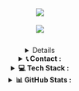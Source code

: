 <h1 align="center">
    <img src="https://readme-typing-svg.herokuapp.com/?font=Righteous&size=35&center=true&vCenter=true&repeat=false&width=500&height=70&duration=4000&lines=Hi+There!+👋;+I'm+TZ+Shuhag;" />

<div align="center">
  <a href="tz-shuhag.github.io"><img src="https://komarev.com/ghpvc/?username=tz-shuhag&color=blueviolet&style=for-the-badge"/><a/>
</div>
</h1>


<div align="center">


<details>
  <summary><b>📚 Education :</b></summary>

 <a href="https://www.sust.edu/">
  <img src="https://raw.githubusercontent.com/tz-shuhag/tz-shuhag/refs/heads/main/sust.png" 
       alt="SUST" 
       style="width:100px;">
</a>

***Shahjalal University of Science & Technology***

 **`Dept. of Petroleum & Mining Engeenering`**
 
 [ 2024 - Present ]

</details>

<details>
  <summary><b>📞 Contact :</b></summary>
______________________________________

[![Facebook](https://img.shields.io/badge/Facebook-%231877F2.svg?logo=Facebook&logoColor=white)](https://facebook.com/tzshuhag) [![LinkedIn](https://img.shields.io/badge/LinkedIn-%230077B5.svg?logo=linkedin&logoColor=white)](https://linkedin.com/in/tzshuhag) [![X](https://img.shields.io/badge/X-black.svg?logo=X&logoColor=white)](https://x.com/tzshuhag) [![email](https://img.shields.io/badge/Email-D14836?logo=gmail&logoColor=white)](mailto:tzshuhag18@gmail.com)

</details>

<details>
  <summary><b>💻 Tech Stack :</b></summary>
______________________________________
    
![Python](https://img.shields.io/badge/python-3670A0?style=for-the-badge&logo=python&logoColor=ffdd54) ![Notion](https://img.shields.io/badge/Notion-%23000000.svg?style=for-the-badge&logo=notion&logoColor=white) ![Raspberry Pi](https://img.shields.io/badge/-Raspberry_Pi-C51A4A?style=for-the-badge&logo=Raspberry-Pi) ![Portfolio](https://img.shields.io/badge/Portfolio-%23000000.svg?style=for-the-badge&logo=firefox&logoColor=#FF7139) ![Tampermonkey](https://img.shields.io/badge/tampermonkey-%2300485B.svg?style=for-the-badge&logo=tampermonkey&logoColor=white) ![Cloudflare](https://img.shields.io/badge/Cloudflare-F38020?style=for-the-badge&logo=Cloudflare&logoColor=white) ![Gimp](https://img.shields.io/badge/Gimp-657D8B?style=for-the-badge&logo=gimp&logoColor=FFFFFF) ![Pi-Hole](https://img.shields.io/badge/pihole-%2396060C.svg?style=for-the-badge&logo=pi-hole&logoColor=white) ![FFmpeg](https://shields.io/badge/FFmpeg-%23171717.svg?logo=ffmpeg&style=for-the-badge&labelColor=171717&logoColor=5cb85c) ![JavaScript](https://img.shields.io/badge/javascript-%23323330.svg?style=for-the-badge&logo=javascript&logoColor=%23F7DF1E)

</details>

<details>
  <summary><b>📊 GitHub Stats :</b></summary>
______________________________________
    
![](https://github-readme-stats.vercel.app/api/top-langs/?username=tz-shuhag&theme=graywhite&hide_border=false&include_all_commits=false&count_private=false&layout=compact)

</details>


</div>




